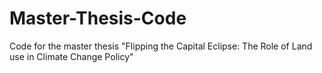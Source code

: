 # Master-Thesis-Code
Code for the master thesis "Flipping the Capital Eclipse: The Role of Land use in Climate Change Policy"
